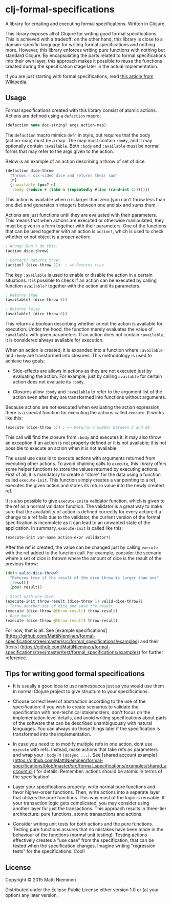 # clj-formal-specifications

A library for creating and executing formal specifications. Written in Clojure.

This library exposes all of Clojure for writing good formal specifications.
This is achieved with a tradeoff: on the other hand, this library is close to
a domain-specific language for writing formal specifications and nothing more.
However, this library enforces writing pure functions with nothing but standard
Clojure. By encapsulating the parts related to formal specifications into their
own layer, this approach makes it possible to reuse the functions created
during the specification stage later in the actual implementation.

If you are just starting with formal specifications, read [this article from
Wikipedia](http://en.wikipedia.org/wiki/Formal_specification).

## Usage

Formal specifications created with this library consist of atomic actions.
Actions are defined using a ```defaction``` macro:

```clojure
(defaction name doc-string? args action-map)
```

The ```defaction``` macro mimics ```defn``` in style, but requires that the
body (action-map) must be a map. The map must contain ```:body```, and it may
optionally contain ```:available```. Both ```:body``` and ```:available```
must be normal forms that may refer to the args given to the action.

Below is an example of an action describing a throw of set of dice:

```clojure
(defaction dice-throw
  "Throws n six-sided dice and returns their sum"
  [n]
  {:available (pos? n)
   :body (reduce + (take n (repeatedly #(inc (rand-int 6)))))})
```
This action is available when n is larger than zero (you can't throw less than
one die) and generates n integers between one and six and sums them.

Actions are just functions until they are evaluated with their parameters. This
means that when actions are executed or otherwise manipulated, they must be
given in a form together with their parameters. One of the functions that can
be used together with an action is ```action?```, which is used to check
whether or not object is a proper action:

```clojure
; Wrong! Don't do this!
(action dice-throw)

; Correct! Returns true!
(action? (dice-throw 2))  ; => Returns true
```

The key ```:available``` is used to enable or disable the action in a certain
situations. It is possible to check if an action can be executed by calling
function ```available?``` together with the action and its parameters.

```clojure
; Returns true
(available? (dice-throw 5))

; Returns false
(available? (dice-throw 0))
```

This returns a boolean describing whether or not the action is available
for execution. Under the hood, the function merely evaluates the value of
```:available``` with given parameters. If an action does not contain
```:available```, it is considered always available for execution.

When an action is created, it is expanded into a function where
```:available``` and ```:body``` are transformed into closures. This
methodology is used to achieve two goals:

* Side-effects are allows in actions as they are not executed just by
evaluating the action. For example, just by calling ```available``` for
certain action does not evaluate its ```:body```.

* Closures allow ```:body``` and ```:available``` to refer to the argument
list of the action even after they are transformed into functions without
arguments.

Because actions are not executed when evaluating the action expression, there
is a special function for executing the actions called ```execute```. It works
like this:

```clojure
(execute (dice-throw 5)) ; => Returns a number between 5 and 30
```

This call will find the closure from ```:body``` and executes it. It may
also throw an exception if an action is not properly defined or it is
not available; it is not possible to execute an action when it is not
available.

The usual use case is to execute actions with arguments returned from
executing other actions. To avoid chaining calls to ```execute```, this library
offers some helper functions to store the values returned by executing actions.
First of all, it is mandatory to create a "store" for the data using a function
called ```execute-init```. This function simply creates a var pointing to a
ref, executes the given action and stores its return value into the newly
created ref.

It is also possible to give ```execute-init```a validator
function, which is given to the ref as a normal validator function. The
validator is a great way to make sure that the availability of action is
defined correctly for every action; if a change to a ref fails due to the
validator, the current version of the formal specification is incomplete as it
can lead to an unwanted state of the application. In summary,
```execute-init``` is called like this:

```clojure
(execute-init var-name action-expr validator?)
```

After the ref is created, the value can be changed just by calling
```execute``` with the ref added to the function call. For example, consider
the scenario where a set of dice is thrown where the amount of dice is the
result of the previous throw:

```clojure
(defn valid-dice-throw?
  "Returns true if the result of the dice throw is larger than one"
  [result]
  (pos? result))

; Start with one dice
(execute-init throw-result (dice-throw 1) valid-dice-throw?)
; Throw another set of dice and save the result
(execute (dice-throw @throw-result) throw-result)
; Once more
(execute (dice-throw @throw-result) throw-result)
```

For now, that is all. See [example specifications]
(https://github.com/MattiNieminen/formal-specifications/tree/master/src/formal_specifications/examples)
and their [tests]
(https://github.com/MattiNieminen/formal-specifications/tree/master/test/formal_specifications/examples)
 for further reference.

## Tips for writing good formal specifications

* It is usually a good idea to use namespaces just as you would use them in
normal Clojure project to give structure to your specifications.

* Choose correct level of abstraction according to the use of the
specification: if you wish to create scenarios to validate the specification
with non-technical stakeholders, don't focus on the implementation level
details, and avoid writing specifications about parts of the software that can
be described unambiguously with natural languages. You can always do those
things later if the specification is transformed into the implementation.

* In case you need to to modify multiple refs in one action, dont use
```execute``` with refs. Instead, make actions that take refs as parameters and
wrap your ```:body``` in ```(dosync ...)```. See [shared account example]
(https://github.com/MattiNieminen/formal-specifications/blob/master/src/formal_specifications/examples/shared_account.clj)
 for details. Remember: actions should be atomic in terms of the specification!

* Layer your specifications properly: write normal pure functions and favor
higher-order functions. Then, write actions into a separate layer that utilizes
the pure functions. This way most of the logic is reusable. If your transaction
logic gets complicated, you may consider using another layer for just the
transactions. This approach results in three-tier architecture: pure functions,
atomic transactions and actions.

* Consider writing unit tests for both actions and the pure functions. Testing
pure functions assures that no mistakes have been made in the behaviour of the
functions (normal unit testing). Testing actions effectively creates a "use
case" from the specification, that can be tested when the specification
changes. Imagine writing "regression tests" for the specifications. Cool!

## License

Copyright © 2015 Matti Nieminen

Distributed under the Eclipse Public License either version 1.0 or (at
your option) any later version.
